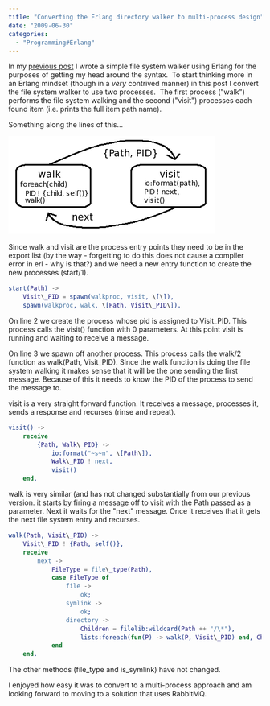 ```yaml
---
title: "Converting the Erlang directory walker to multi-process design"
date: "2009-06-30"
categories: 
  - "Programming#Erlang"
---
```


In my [previous post](http://www.roberthorvick.com/2009/06/29/walking-the-directory-tree-in-erlang/) I wrote a simple file system walker using Erlang for the purposes of getting my head around the syntax.  To start thinking more in an Erlang mindset (though in a _very_ contrived manner) in this post I convert the file system walker to use two processes.  The first process ("walk") performs the file system walking and the second ("visit") processes each found item (i.e. prints the full item path name).

Something along the lines of this...

![walk-visit](/images/archive/walk-visit1.png "walk-visit")

Since walk and visit are the process entry points they need to be in the export list (by the way - forgetting to do this does not cause a compiler error in erl - why is that?) and we need a new entry function to create the new processes (start/1).

```erlang
start(Path) ->
	Visit\_PID = spawn(walkproc, visit, \[\]),
	spawn(walkproc, walk, \[Path, Visit\_PID\]).
```

On line 2 we create the process whose pid is assigned to Visit\_PID. This process calls the visit() function with 0 parameters. At this point visit is running and waiting to receive a message.

On line 3 we spawn off another process. This process calls the walk/2 function as walk(Path, Visit\_PID). Since the walk function is doing the file system walking it makes sense that it will be the one sending the first message. Because of this it needs to know the PID of the process to send the message to.

visit is a very straight forward function. It receives a message, processes it, sends a response and recurses (rinse and repeat).

```erlang
visit() ->
	receive
		{Path, Walk\_PID} ->
			io:format("~s~n", \[Path\]),
			Walk\_PID ! next,
			visit()
	end.
```

walk is very similar (and has not changed substantially from our previous version. it starts by firing a message off to visit with the Path passed as a parameter. Next it waits for the "next" message. Once it receives that it gets the next file system entry and recurses.

```erlang
walk(Path, Visit\_PID) ->
	Visit\_PID ! {Path, self()},
	receive
		next ->
			FileType = file\_type(Path),
			case FileType of
				file ->
					ok;
				symlink ->
					ok;
				directory ->
					Children = filelib:wildcard(Path ++ "/\*"),
					lists:foreach(fun(P) -> walk(P, Visit\_PID) end, Children)
			end
	end.
```

The other methods (file\_type and is\_symlink) have not changed.

I enjoyed how easy it was to convert to a multi-process approach and am looking forward to moving to a solution that uses RabbitMQ.
